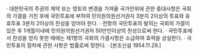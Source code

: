 · 대한민국의 주권의 제약 또는 영토의 변경을 가져올 국가안위에 관한 중대사항은 국회의 가결을 거친 후에 국민투표에 부하여 민의원의원선거권자 3분지 2이상의 투표와 유효투표 3분지 2이상의 찬성을 얻어야 한다.
· 전항의 국민투표의 발의는 국회의 가결이 있은 후 1개월이내에 민의원의원선거권자 50만인이상의 찬성으로써 한다.
· 국민투표에서 찬성을 얻지 못한 때에는 제1항의 국회의 가결사항은 소급하여 효력을 상실한다.
· 국민투표의 절차에 관한 사항은 법률로써 정한다.
· [본조신설 1954.11.29.]
